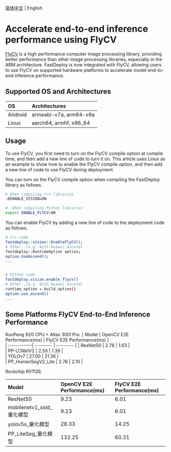 [简体中文](../../cn/faq/boost_cv_by_flycv.md) | English


# Accelerate end-to-end inference performance using FlyCV

[FlyCV](https://github.com/PaddlePaddle/FlyCV) is a high performance computer image processing library, providing better performance than other image processing libraries, especially in the ARM architecture.
FastDeploy is now integrated with FlyCV, allowing users to use FlyCV on supported hardware platforms to accelerate model end-to-end inference performance.

## Supported OS and Architectures

| OS | Architectures |
| :-----------| :--------   |
|   Android     |  armeabi-v7a, arm64-v8a |  
|   Linux       |  aarch64, armhf, x86_64|  


## Usage
To use FlyCV, you first need to turn on the FlyCV compile option at compile time, and then add a new line of code to turn it on.
This article uses Linux as an example to show how to enable the FlyCV compile option, and then add a new line of code to use FlyCV during deployment.

You can turn on the FlyCV compile option when compiling the FastDeploy library as follows.
```bash
# When compiling C++ libraries
-DENABLE_VISION=ON

#  When compiling Python libraries
export ENABLE_FLYCV=ON
```

You can enable FlyCV by adding a new line of code to the deployment code as follows.
```bash
# C++ code
fastdeploy::vision::EnableFlyCV();
# Other..(e.g. With Huawei Ascend)
fastdeploy::RuntimeOption option;
option.UseAscend();
...


# Python code
fastdeploy.vision.enable_flycv()
# Other..(e.g. With Huawei Ascend)
runtime_option = build_option()
option.use_ascend()
...
```

## Some Platforms FlyCV End-to-End Inference Performance

KunPeng 920 CPU + Atlas 300I Pro.
| Model | OpenCV E2E Performance(ms) | FlyCV E2E Performance(ms) |  
| :-----------| :--------   | :--------   |
|   ResNet50     | 2.78  | 1.63  |  
|   PP-LCNetV2   |  2.50 |  1.39   |  
|   YOLOv7       |  27.00 | 21.36    |  
|   PP_HumanSegV2_Lite   | 2.76 |  2.10   |  


Rockchip RV1126.

| Model | OpenCV E2E Performance(ms) | FlyCV E2E Performance(ms) |  
| :-----------| :--------   | :--------   |
|   ResNet50     | 9.23  | 6.01  |  
|   mobilenetv1_ssld_量化模型   |  9.23 |  6.01   |  
|   yolov5s_量化模型       |  28.33 | 14.25    |  
|   PP_LiteSeg_量化模型  | 132.25 |  60.31   |  
